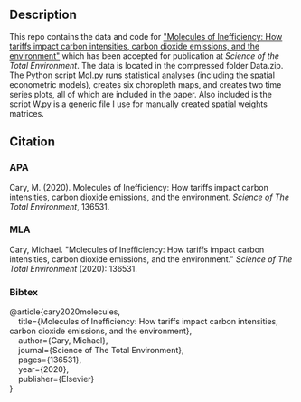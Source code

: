 ## Description

This repo contains the data and code for ["Molecules of Inefficiency: How tariffs impact carbon intensities, carbon dioxide emissions, and the environment"](https://www.sciencedirect.com/science/article/pii/S0048969720300413?casa_token=Mpw_fuPIT1MAAAAA:3cc9WajBH0FMBbwsh1OiwXqJ2ratnBfNmURHXXDwe3WeP8UruJHul8FIIKhCVb_rtGQ7RlWsNA) which has been accepted for publication at *Science of the Total Environment*. The data is located in the compressed folder Data.zip. The Python script MoI.py runs statistical analyses (including the spatial econometric models), creates six choropleth maps, and creates two time series plots, all of which are included in the paper. Also included is the script W.py is a generic file I use for manually created spatial weights matrices.

## Citation

### APA

Cary, M. (2020). Molecules of Inefficiency: How tariffs impact carbon intensities, carbon dioxide emissions, and the environment. *Science of The Total Environment*, 136531.

### MLA

Cary, Michael. "Molecules of Inefficiency: How tariffs impact carbon intensities, carbon dioxide emissions, and the environment." *Science of The Total Environment* (2020): 136531.

### Bibtex

@article{cary2020molecules,\
&nbsp;&nbsp;&nbsp;&nbsp;title={Molecules of Inefficiency: How tariffs impact carbon intensities, carbon dioxide emissions, and the environment},\
&nbsp;&nbsp;&nbsp;&nbsp;author={Cary, Michael},\
&nbsp;&nbsp;&nbsp;&nbsp;journal={Science of The Total Environment},\
&nbsp;&nbsp;&nbsp;&nbsp;pages={136531},\
&nbsp;&nbsp;&nbsp;&nbsp;year={2020},\
&nbsp;&nbsp;&nbsp;&nbsp;publisher={Elsevier}\
}
